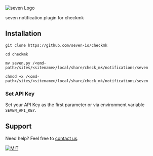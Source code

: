 ![](https://seven.io/seven_outline_white.svg "seven Logo")

seven notification plugin for checkmk

## Installation

```shell
git clone https://github.com/seven-io/checkmk
```

```shell
cd checkmk
```

```shell
mv seven.py /<omd-path>/sites/<sitename>/local/share/check_mk/notifications/seven
```

```shell
chmod +x /<omd-path>/sites/<sitename>/local/share/check_mk/notifications/seven
```

### Set API Key

Set your API Key as the first parameter or via environment variable `SEVEN_API_KEY`.

## Support

Need help? Feel free to [contact us](https://www.sms77.io/en/company/contact).

[![MIT](https://img.shields.io/badge/License-MIT-teal.svg)](LICENSE)
